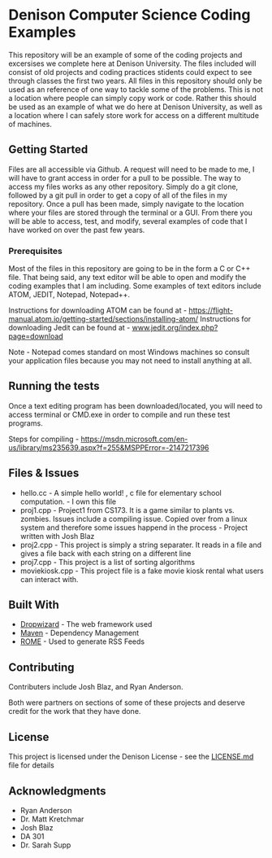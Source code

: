 
# Denison Computer Science Coding Examples

This repository will be an example of some of the coding projects and excersises we complete here at Denison University. The files included will consist of old projects and coding practices stidents could expect to see through classes the first two years. All files in this repository should only be used as an reference of one way to tackle some of the problems. This is not a location where people can simply copy work or code. Rather this should be used as an example of what we do here at Denison University, as well as a location where I can safely store work for access on a different multitude of machines.  

## Getting Started

Files are all accessible via Github. A request will need to be made to me, I will have to grant access in order for a pull to be possible. The way to access my files works as any other repository. Simply do a git clone, followed by a git pull in order to get a copy of all of the files in my repository. Once a pull has been made, simply navigate to the location where your files are stored through the terminal or a GUI. From there you will be able to access, test, and modify, several examples of code that I have worked on over the past few years. 

### Prerequisites

Most of the files in this repository are going to be in the form a C or C++ file. That being said, any text editor will be able to open and modify the coding examples that I am including. Some examples of text editors include ATOM, JEDIT, Notepad, Notepad++. 

Instructions for downloading ATOM can be found at - https://flight-manual.atom.io/getting-started/sections/installing-atom/
Instructions for downloading Jedit can be found at - www.jedit.org/index.php?page=download

Note - Notepad comes standard on most Windows machines so consult your application files because you may not need to install anything at all. 

## Running the tests

Once a text editing program has been downloaded/located, you will need to access terminal or CMD.exe in order to compile and run these test programs. 

Steps for compiling - https://msdn.microsoft.com/en-us/library/ms235639.aspx?f=255&MSPPError=-2147217396


## Files & Issues
* hello.cc - A simple hello world! , c file for elementary school computation. - I own this file
* proj1.cpp - Project1 from CS173. It is a game similar to plants vs. zombies. Issues include a compiling issue. Copied over from a linux system and therefore some issues happend in the process - Project written with Josh Blaz
* proj2.cpp - This project is simply a string separater. It reads in a file and gives a file back with each string on a different line
* proj7.cpp - This project is a list of sorting algorithms
* moviekiosk.cpp - This project file is a fake movie kiosk rental what users can interact with. 


## Built With

* [Dropwizard](http://www.dropwizard.io/1.0.2/docs/) - The web framework used
* [Maven](https://maven.apache.org/) - Dependency Management
* [ROME](https://rometools.github.io/rome/) - Used to generate RSS Feeds

## Contributing

Contributers include Josh Blaz, and Ryan Anderson. 

Both were partners on sections of some of these projects and deserve credit for the work that they have done. 


## License

This project is licensed under the Denison License - see the [LICENSE.md](LICENSE.md) file for details

## Acknowledgments

* Ryan Anderson
* Dr. Matt Kretchmar
* Josh Blaz
* DA 301
* Dr. Sarah Supp


